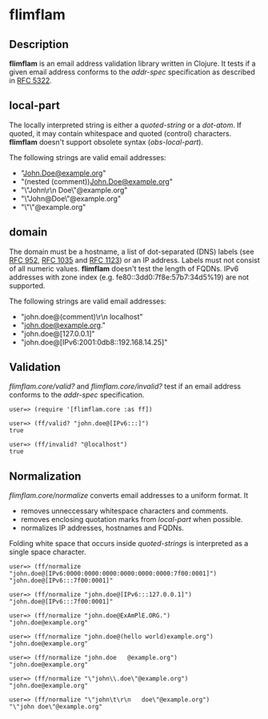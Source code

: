 # flimflam

## Description

**flimflam** is an email address validation library written in Clojure. It tests if a given email address conforms to the *addr-spec* specification as described in [RFC 5322](https://www.rfc-editor.org/rfc/rfc5322#section-3.4.1).

## local-part

The locally interpreted string is either a *quoted-string* or a *dot-atom*. If quoted, it may contain whitespace and quoted (control) characters. **flimflam** doesn't support obsolete syntax (*obs-local-part*).

The following strings are valid email addresses:

* "John.Doe@example.org"
* "(nested (comment))John.Doe@example.org"
* "\\"John\r\n Doe\\"@example.org"
* "\\"John@Doe\\"@example.org"
* "\\"\\"@example.org"

## domain

The domain must be a hostname, a list of dot-separated (DNS) labels (see [RFC 952](https://www.rfc-editor.org/rfc/rfc952), [RFC 1035](https://www.rfc-editor.org/rfc/rfc1035) and [RFC 1123](https://www.rfc-editor.org/rfc/rfc1123)) or an IP address. Labels must not consist of all numeric values. **flimflam** doesn't test the length of FQDNs. IPv6 addresses with zone index (e.g. fe80::3dd0:7f8e:57b7:34d5%19) are not supported.

The following strings are valid email addresses:

* "john.doe@(comment)\r\n localhost"
* "john.doe@example.org."
* "john.doe@[127.0.0.1]"
* "john.doe@[IPv6:2001:0db8::192.168.14.25]"

## Validation

*flimflam.core/valid?* and *flimflam.core/invalid?* test if an email address conforms to the *addr-spec* specification.

```
user=> (require '[flimflam.core :as ff])

user=> (ff/valid? "john.doe@[IPv6:::]")
true

user=> (ff/invalid? "@localhost")
true
```

## Normalization

*flimflam.core/normalize* converts email addresses to a uniform format. It

* removes unneccessary whitespace characters and comments.
* removes enclosing quotation marks from *local-part* when possible.
* normalizes IP addresses, hostnames and FQDNs.

Folding white space that occurs inside *quoted-strings* is interpreted as a single space character.

```
user=> (ff/normalize "john.doe@[IPv6:0000:0000:0000:0000:0000:0000:7f00:0001]")
"john.doe@[IPv6:::7f00:0001]"

user=> (ff/normalize "john.doe@[IPv6:::127.0.0.1]")
"john.doe@[IPv6:::7f00:0001]"

user=> (ff/normalize "john.doe@ExAmPlE.ORG.")
"john.doe@example.org"

user=> (ff/normalize "john.doe@(hello world)example.org")
"john.doe@example.org"

user=> (ff/normalize "john.doe   @example.org")
"john.doe@example.org"

user=> (ff/normalize "\"john\\.doe\"@example.org")
"john.doe@example.org"

user=> (ff/normalize "\"john\t\r\n   doe\"@example.org")
"\"john doe\"@example.org"
```
